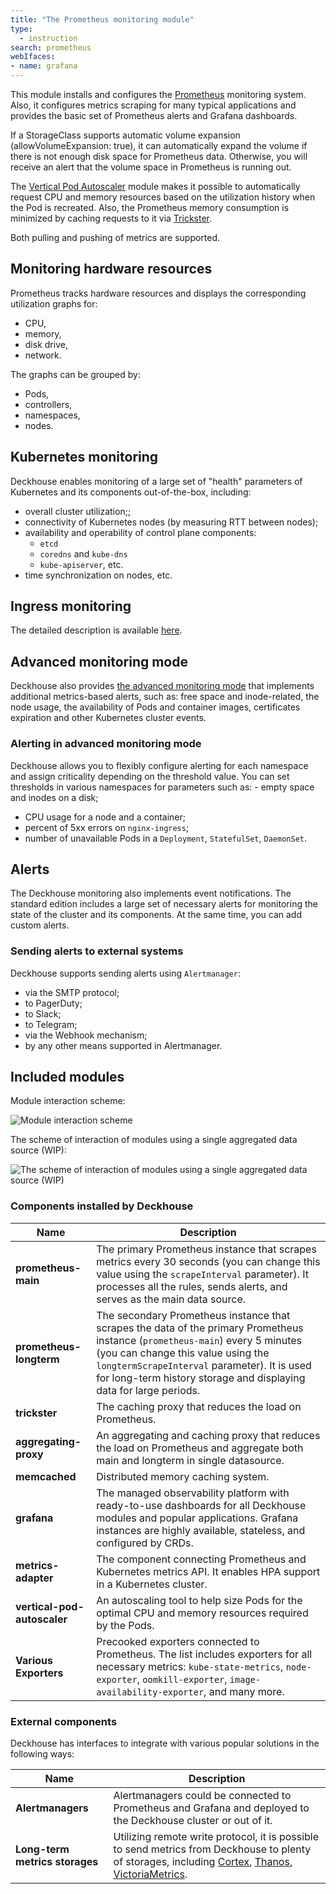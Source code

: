 ```yaml
---
title: "The Prometheus monitoring module"
type:
  - instruction
search: prometheus
webIfaces:
- name: grafana
---
```


This module installs and configures the [Prometheus](https://prometheus.io/) monitoring system. Also, it configures metrics scraping for many typical applications and provides the basic set of Prometheus alerts and Grafana dashboards.

If a StorageClass supports automatic volume expansion (allowVolumeExpansion: true), it can automatically expand the volume if there is not enough disk space for Prometheus data. Otherwise, you will receive an alert that the volume space in Prometheus is running out.

The [Vertical Pod Autoscaler](../../modules/302-vertical-pod-autoscaler/) module makes it possible to automatically request CPU and memory resources based on the utilization history when the Pod is recreated. Also, the Prometheus memory consumption is minimized by caching requests to it via [Trickster](https://github.com/trickstercache/trickster).

Both pulling and pushing of metrics are supported.

## Monitoring hardware resources

Prometheus tracks hardware resources and displays the corresponding utilization graphs for:
- CPU,
- memory,
- disk drive,
- network.

The graphs can be grouped by:
- Pods,
- controllers,
- namespaces,
- nodes.

## Kubernetes monitoring

Deckhouse enables monitoring of a large set of "health" parameters of Kubernetes and its components out-of-the-box, including:
- overall cluster utilization;;
- connectivity of Kubernetes nodes (by measuring RTT between nodes);
- availability and operability of control plane components:
  - `etcd`
  - `coredns` and `kube-dns`
  - `kube-apiserver`, etc.
- time synchronization on nodes, etc.

## Ingress monitoring

The detailed description is available [here](../../modules/402-ingress-nginx/#monitoring-and-statistics).

## Advanced monitoring mode

Deckhouse also provides [the advanced monitoring mode](../340-extended-monitoring/) that implements additional metrics-based alerts, such as: free space and inode-related, the node usage, the availability of Pods and container images, certificates expiration and other Kubernetes cluster events.

### Alerting in advanced monitoring mode

Deckhouse allows you to flexibly configure alerting for each namespace and assign criticality depending on the threshold value. You can set thresholds in various namespaces for parameters such as: - empty space and inodes on a disk;
- CPU usage for a node and a container;
- percent of 5xx errors on `nginx-ingress`;
- number of unavailable Pods in a `Deployment`, `StatefulSet`, `DaemonSet`.

## Alerts

The Deckhouse monitoring also implements event notifications. The standard edition includes a large set of necessary alerts for monitoring the state of the cluster and its components. At the same time, you can add custom alerts.

### Sending alerts to external systems

Deckhouse supports sending alerts using `Alertmanager`:
- via the SMTP protocol;
- to PagerDuty;
- to Slack;
- to Telegram;
- via the Webhook mechanism;
- by any other means supported in Alertmanager.

## Included modules

Module interaction scheme:

![Module interaction scheme](../../images/300-prometheus/prometheus_monitoring.svg)

The scheme of interaction of modules using a single aggregated data source (WIP):

![The scheme of interaction of modules using a single aggregated data source (WIP)](../../images/300-prometheus/prometheus_monitoring_new.svg)

### Components installed by Deckhouse

| Name                        | Description                                                                                                                                                                                                                                                                              |
|-----------------------------|------------------------------------------------------------------------------------------------------------------------------------------------------------------------------------------------------------------------------------------------------------------------------------------|
| **prometheus-main**         | The primary Prometheus instance that scrapes metrics every 30 seconds (you can change this value using the `scrapeInterval` parameter). It processes all the rules, sends alerts, and serves as the main data source.                                                                    |
| **prometheus-longterm**     | The secondary Prometheus instance that scrapes the data of the primary Prometheus instance (`prometheus-main`) every 5 minutes (you can change this value using the `longtermScrapeInterval` parameter). It is used for long-term history storage and displaying data for large periods. |
| **trickster**               | The caching proxy that reduces the load on Prometheus.                                                                                                                                                                                                                                   |
| **aggregating-proxy**       | An aggregating and caching proxy  that reduces the load on Prometheus and aggregate both main and longterm in single datasource.                                                                                                                                                         |
| **memcached**               | Distributed memory caching system.                                                                                                                                                                                                                                                       |
| **grafana**                 | The managed observability platform with ready-to-use dashboards for all Deckhouse modules and popular applications. Grafana instances are highly available, stateless, and configured by CRDs.                                                                                           |
| **metrics-adapter**         | The component connecting Prometheus and Kubernetes metrics API. It enables HPA support in a Kubernetes cluster.                                                                                                                                                                          |
| **vertical-pod-autoscaler** | An autoscaling tool to help size Pods for the optimal CPU and memory resources required by the Pods.                                                                                                                                                                                     |
| **Various Exporters**       | Precooked exporters connected to Prometheus. The list includes exporters for all necessary metrics: `kube-state-metrics`, `node-exporter`, `oomkill-exporter`, `image-availability-exporter`, and many more.                                                                             |

### External components

Deckhouse has interfaces to integrate with various popular solutions in the following ways:

| Name                           | Description                                                                                                                                      |
|--------------------------------|--------------------------------------------------------------------------------------------------------------------------------------------------|
| **Alertmanagers**              | Alertmanagers could be connected to Prometheus and Grafana and deployed to the Deckhouse cluster or out of it.                                   |
| **Long-term metrics storages** | Utilizing remote write protocol, it is possible to send metrics from Deckhouse to plenty of storages, including [Cortex](https://www.cortex.io/), [Thanos](https://thanos.io/), [VictoriaMetrics](https://victoriametrics.com/products/open-source/). |
